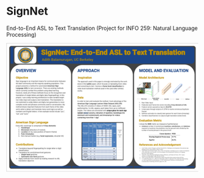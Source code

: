 # SignNet
End-to-End ASL to Text Translation (Project for INFO 259: Natural Language Processing)

![](img/poster.png) 
